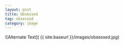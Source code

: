 ```yaml
---
layout: post
title: Obsessed
tag: obsessed
category: image
---
```




![Alternate Text]( {{ site.baseurl }}/images/obsessed.jpg)